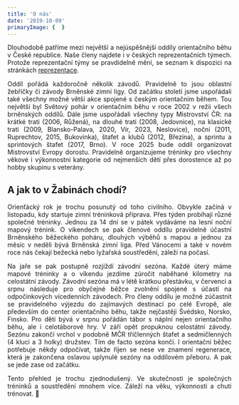 ```yaml
---
title: 'O nás'
date: '2019-10-09'
primaryImage: {  }
---
```


<style>
p {
  text-align: justify;
  text-justify: inter-word;
}
</style>

Dlouhodobě patříme mezi největší a nejúspěšnější oddíly orientačního běhu v České republice. Naše členy najdete i v českých reprezentačních týmech. Protože reprezentační týmy se pravdidelně mění, se seznam k dispozici na stránkách [reprezentace](https://reprezentace.orientacnibeh.cz).

Oddíl pořádá každoročně několik závodů. Pravidelně to jsou oblastní žebříčky či závody Brněnské zimní ligy. Od začátku století jsme uspořádali také všechny možné větší akce spojené s českým orientačním během. Tou největší byl Světový pohár v orientačním běhu v roce 2002 v režii všech brněnských oddílů. Dále jsme uspořádali všechny typy Mistrovství ČR: na krátké trati (2006, Růžená), na dlouhé trati (2008, Jedovnice), na klasické trati (2009, Blansko-Palava, 2020, Vír, 2023, Neslovice), noční (2011, Ruprechtov, 2015, Bukovinka), štafet a klubů (2012, Březina), a sprintu a sprintových štafet (2017, Brno).
V roce 2025 bude oddíl organizovat Mistrovství Evropy dorostu.
 Pravidelně organizujeme tréninky pro všechny věkové i výkonnostní kategorie od nejmenších dětí přes dorostence až po hobby skupinu s veterány.

## A jak to v Žabinách chodí?

Orienťácký rok je trochu posunutý od toho civilního. Obvykle začíná v listopadu, kdy startuje zimní tréninková příprava. Přes týden probíhají různé společné tréninky. Jednou za 14 dní se v pátek vydáváme na lesní noční mapový trénink. O víkendech se pak členové oddílu pravidelně účastní Brněnského běžeckého poháru, dlouhých výběhů s mapou a jednou za měsíc v neděli bývá Brněnská zimní liga. Před Vánocemi a také v novém roce nás čekají bežecká nebo lyžařská soustředění, záleží na počasí.

Na jaře se pak postupně rozjíždí závodní sezóna. Každé úterý máme mapové tréninky a o víkendu jezdíme zúročit naběhané kilometry na celostátní závody. Závodní sezóna má v létě krátkou přestávku, v červenci a srpnu následuje pro obyčejné běžce zvolnění spojené s účastí na odpočinkových vícedenních závodech. Pro členy oddílu je možné zúčastnit se pravidelného výjezdu do zajímavých destinací po celé Evropě, ale především do center orientačního běhu, takže nejčastěji Švédsko, Norsko, Finsko. Pro děti bývá v srpnu pořádán tábor s náplní nejen orientačního běhu, ale i celotáborové hry. V září opět propuknou celostátní závody. Sezónu zakončí vrchol v podobně MČR tříčlenných štafet a sedmičlenných (4 kluci a 3 holky) družstev. Tím de facto sezóna končí. I orientační běžec potřebuje někdy odpočívat, takže říjen se nese ve znamení regenerace, která je zakončena oslavou uplynulé sezóny na oddílovém přeboru. A pak se jede zase od začátku.

Tento přehled je trochu zjednodušený. Ve skutečnosti je společných tréninků a soustředění mnohem více. Záleží na věku, výkonnosti a chuti trénovat. 🙂
